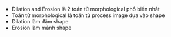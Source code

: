 - Dilation and Erosion là 2 toán tử morphological phổ biến nhất
- Toán tử morphological là toán tử process image dựa vào shape
- Dilation làm đậm shape 
- Erosion làm mảnh shape
